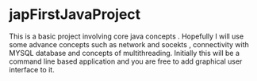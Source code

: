# japFirstJavaProject
This is a basic project involving core java concepts .
Hopefully I will use some advance concepts such as network and socekts , connectivity with  MYSQL database and concepts of multithreading.
Initially this will be a command line based application and you are free to add graphical user interface to it.
